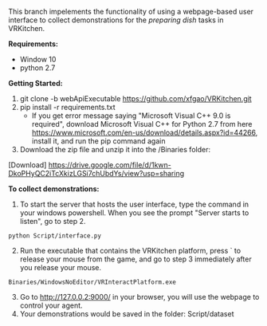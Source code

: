 This branch impelements the functionality of using a webpage-based user interface to collect demonstrations for the *preparing dish* tasks in VRKitchen.

**Requirements:**
- Window 10
- python 2.7

**Getting Started:**
1. git clone -b webApiExecutable https://github.com/xfgao/VRKitchen.git
2. pip install -r requirements.txt
   - If you get error message saying "Microsoft Visual C++ 9.0 is required", download Microsoft Visual C++ for Python 2.7 from here https://www.microsoft.com/en-us/download/details.aspx?id=44266, install it, and run the pip command again
3. Download the zip file and unzip it into the /Binaries folder:

[Download] https://drive.google.com/file/d/1kwn-DkoPHyQC2iTcXkizLGSi7chUbdYs/view?usp=sharing


**To collect demonstrations:**
1. To start the server that hosts the user interface, type the command in your windows powershell. When you see the prompt "Server starts to listen", go to step 2.
```
python Script/interface.py
```
2. Run the executable that contains the VRKitchen platform, press \` to release your mouse from the game, and go to step 3 immediately after you release your mouse.
```
Binaries/WindowsNoEditor/VRInteractPlatform.exe
```
3. Go to http://127.0.0.2:9000/ in your browser, you will use the webpage to control your agent.
4. Your demonstrations would be saved in the folder: Script/dataset
